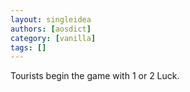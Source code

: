 ```yaml
---
layout: singleidea
authors: [aosdict]
category: [vanilla]
tags: []
---
```

Tourists begin the game with 1 or 2 Luck.
